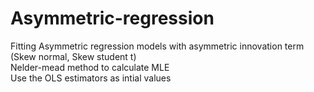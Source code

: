 # Asymmetric-regression
Fitting Asymmetric regression models with asymmetric innovation term (Skew normal, Skew student t) <br> 
Nelder-mead method to calculate MLE<br> 
Use the OLS estimators as intial values


